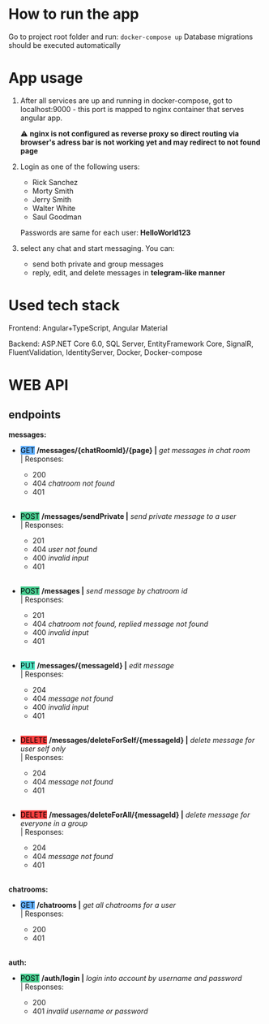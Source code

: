 # How to run the app
Go to project root folder and run: `docker-compose up`
Database migrations should be executed automatically

# App usage
1) After all services are up and running in docker-compose, got to localhost:9000 - this port is mapped to nginx container that serves angular app.

    :warning: **nginx is not configured as reverse proxy so direct routing via browser's adress bar is not working yet and may redirect to not found page**

2) Login as one of the following users:
    - Rick Sanchez
    - Morty Smith
    - Jerry Smith
    - Walter White
    - Saul Goodman
    
    Passwords are same for each user: **HelloWorld123**

3) select any chat and start messaging. You can:
    - send both private and group messages
    - reply, edit, and delete messages in **telegram-like manner**

# Used tech stack
Frontend: Angular+TypeScript, Angular Material

Backend: ASP.NET Core 6.0, SQL Server, EntityFramework Core, SignalR, FluentValidation, IdentityServer, Docker, Docker-compose

# WEB API

## endpoints
**messages:**
- <mark style="background-color: #61affe">GET</mark>
    **/messages/{chatRoomId}/{page} |** *get messages in chat room*<br/>
    | Responses:
    - 200 
    - 404 *chatroom not found*
    - 401
    
    <br/>
- <mark style="background-color: #49cc90">POST</mark>
    **/messages/sendPrivate |** *send private message to a user*<br/>
    | Responses:
    - 201
    - 404 *user not found*
    - 400 *invalid input*
    - 401

    <br/>
- <mark style="background-color: #49cc90">POST</mark>
    **/messages |** *send message by chatroom id*<br/>
    | Responses:
    - 201
    - 404 *chatroom not found, replied message not found*
    - 400 *invalid input*
    - 401 

    <br/>
- <mark style="background-color: #50e3c2">PUT</mark>
    **/messages/{messageId} |** *edit message*<br/>
    | Responses:
    - 204
    - 404 *message not found*
    - 400 *invalid input*
    - 401

    <br/>
- <mark style="background-color: #f93e3e">DELETE</mark>
    **/messages/deleteForSelf/{messageId} |** *delete message for user self only*<br/>
    | Responses:
    - 204
    - 404 *message not found* 
    - 401

    <br/>
- <mark style="background-color: #f93e3e">DELETE</mark>
    **/messages/deleteForAll/{messageId} |** *delete message for everyone in a group*<br/>
    | Responses:
    - 204
    - 404 *message not found*
    - 401

    <br/>
**chatrooms:**
- <mark style="background-color: #61affe">GET</mark>
    **/chatrooms |** *get all chatrooms for a user*<br/>
    | Responses:
    - 200 
    - 401

    <br/>
**auth:**
- <mark style="background-color: #49cc90">POST</mark>
    **/auth/login |** *login into account by username and password*<br/>
    | Responses:
    - 200
    - 401 *invalid username or password* 

    <br/>    
